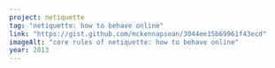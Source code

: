 ```yaml
---
project: netiquette
tag: "netiquette: how to behave online"
link: "https://gist.github.com/mckennapsean/3044ee15b69961f43ecd"
imageAlt: "core rules of netiquette: how to behave online"
year: 2013
---
```

